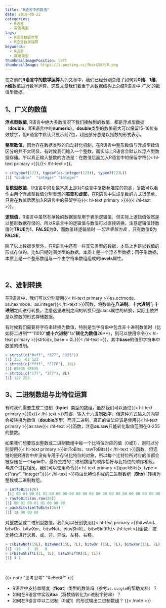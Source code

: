 ```yaml
---
title: "R语言中的数值"
date: 2019-05-22
categories:
  - R语言
  - 数据类型
tags:
  - R语言数据类型
  - R语言数学运算
keywords:
  - R语言
  - 数据类型
thumbnailImagePosition: left
thumbnailImage: https://i.postimg.cc/fbdrXS6P/R.png
---
```


在之前的**R语言中的数学运算**系列文章中，我们已经分别总结了如何对**0维**、**1维**、**n维**数值进行数学运算。这篇文章我们着重于从数据结构上总结R语言中 *广义* 的数值型数据。

<!--more-->

<!-- toc -->

## 1、广义的数值

**浮点型数值**, R语言中绝大多数情况下我们接触到的数值，都是浮点型数据（**double**，即R语言中的**numeric**）。**double**类型的数值最大可以保留15-16位有效数字，但R语言中默认只显示前7位，超出部分总是以指数的形式表示。

**整型数值**，因为存在数据类型的自动转化机制，在R语言中整形数值与浮点型数值区分的并不太明显，有时候我们输入一个整数，而实际上R语言会默认以浮点型数据存储。所以真正输入整数的方法是：在数值后面加入R语言中的保留字符{{< hl-text primary >}}L{{< /hl-text >}}。

```R
> c(typeof(123), typeof(as.integer(123)), typeof(123L))
[1] "double"  "integer" "integer"
```

**复数型数值**，R语言中的复数本质上是对C语言中复数标准库的包裹，复数可以看作由两个浮点型数值分别表示的**实部**和**虚部**，在R语言中生成复数的方式很简单，只需在数值后面加入R语言中的保留字符{{< hl-text primary >}}i{{< /hl-text >}}。

**逻辑值**，R语言中虽然有单独的数据类型用于表示逻辑值，但实际上逻辑值依然是以整形数据存储的，所以R语言中的逻辑值与数值可以直接转换。注意逻辑值转数值时**TRUE**为**1**、**FALSE**为**0**，而数值转逻辑值时 *一切非零皆为真* ，只有数值**0**为**FALSE**。

除了以上数据类型外，在R语言中还有一些其它类型的数据，本质上也是以数值的形式存储的。比如日期时间类型的数据，本质上是一个浮点型数据；因子形数据，本质上是一个整形数组与一个由字符串数组组成的**levels**属性。

<br>

## 2、进制转换

在R语言中，我们可以分别使用{{< hl-text primary >}}as.octmode、as.hexmode、as.integer{{< /hl-text >}}函数，将数值在**八进制**、**十六进制**与**十进制**之间进行转换。注意这里进制之间的转换只是class属性的转换，实际上依然是以整数的形式存储数据。

有时候我们需要将字符串转换为数值，特别是当字符串中包含非十进制数值时（比如将二进制**"11010"**或十六进制**"1a"**转化为数值**26**），则可以使用命令{{< hl-text primary >}}strtoi(x, base = 0L){{< /hl-text >}}，其中**base**的值即字符串中数值的进制。

```R
> strtoi(c("0xff", "077", "123"))
[1] 255  63 123
> strtoi(c("ffff", "FFFF"), 16L)
[1] 65535 65535
> strtoi(c("177", "377"), 8L)
[1] 127 255
```

## 3、二进制数组与比特位运算

有时我们需要生成二进制（**byte**）类型的数组，虽然我们可以通过{{< hl-text primary >}}0x{{< /hl-text >}}前缀，输入十六进制数字，但这种方式输入的内容会被转换为数值（**double**类型）而非二进制。真正的做法应该是使用{{< hl-text primary >}}as.raw{{< /hl-text >}}函数，注意**as.raw**只能转化取值范围在0-255的整数。

如果我们想要取出整数或二进制数组中每一个比特位对应的值（0或1），则可以分别使用{{< hl-text primary >}}intToBits、rawToBits{{< /hl-text >}}函数。但遗憾的是R语言中并没有专用于存储比特位的对象，所以每个比特位所对应的值都会被存储在一个**byte**中，最终生成的二进制数组的顺序恰好与比特位的顺序相反。与这个过程相反，我们可以使用命令{{< hl-text primary >}}packBits(x, type = c("raw", "integer")){{< /hl-text >}}将由比特位构成的二进制数组（**Bits**）转换为整数或二进制数组。

```R
> intToBits(26)
 [1] 00 01 00 01 01 00 00 00 00 00 00 00 00 00 00 00 00 00 00 00 00 00 00 00 00 00 00 00 00 00 00 00
> rawToBits(as.raw(26))
[1] 00 01 00 01 01 00 00 00
> packBits(intToBits(26))
[1] 1a 00 00 00
```

对整数型或二进制型数值，我们可以分别使用{{< hl-text primary >}}bitwAnd、bitwOr、bitwXor、bitwNot、bitwShiftL、bitwShiftR{{< /hl-text >}}函数，按比特位进行求且、或、非、异或、左移、右移。

```R
> c(bitwNot(15L), bitwAnd(15L, 7L), bitwOr (15L, 7L), bitwXor(15L, 7L))
[1] -16   7  15   8
> c(bitwShiftL(2L, 1L), bitwShiftR(2L, 1L))
[1] 4 1
```

<br>

{{< note "思考思考" "#e6e6ff" >}}
- R语言中支持单精度（**float**）类型的数值吗（参考`is.single`的帮助文档）？
- 如何在R语言中实现**itoa**（将数值转化为n进制字符串）？
- 如何在R语言中以二进制（0或1）的形式输出二进制数组？
{{< /note >}}

<br>

